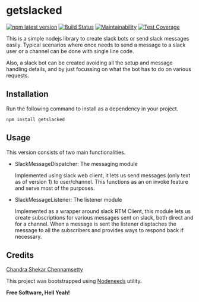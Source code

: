 # getslacked
[![npm latest version](https://img.shields.io/npm/v/nodeneeds-npm/latest.svg)](https://www.npmjs.com/package/nodeneeds-npm) 
[![Build Status](https://travis-ci.org/chandu1310/nodeneeds-npm.svg?branch=master)](https://travis-ci.org/chandu1310/nodeneeds-npm) 
[![Maintainability](https://api.codeclimate.com/v1/badges/726be829a5b79fed192a/maintainability)](https://codeclimate.com/github/chandu1310/nodeneeds-npm/maintainability) [![Test Coverage](https://api.codeclimate.com/v1/badges/726be829a5b79fed192a/test_coverage)](https://codeclimate.com/github/chandu1310/nodeneeds-npm/test_coverage)

This is a simple nodejs library to create slack bots or send slack messages easily.
Typical scenarios where once needs to send a message to a slack user or a channel can be done with
single line code.

Also, a slack bot can be created avoiding all the setup and message handling details, and by just focussing on 
what the bot has to do on various requests.

## Installation

Run the following command to install as a dependency in your project.

```
npm install getslacked
```

## Usage

This version consists of two main functionalities.
- SlackMessageDispatcher: The messaging module

  Implemented using slack web client, it lets us send messages (only text as of version 1) to user/channel.
  This functions as an on invoke feature and serve most of the purposes.
  
- SlackMessageListener: The listener module

  Implemented as a wrapper around slack RTM Client, this module lets us create subscriptions for various messages 
  sent on slack, both direct and for a channel. When a message is sent the listener disptaches the message to all the 
  subscribers and provides ways to respond back if necessary.


## Credits
[Chandra Shekar Chennamsetty](https://github.com/chandu1310)

This project was bootstrapped using [Nodeneeds](https://www.npmjs.com/package/@chandu1310/nodeneeds) utility.

**Free Software, Hell Yeah!**
